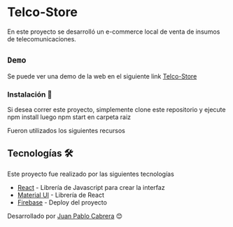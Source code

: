 # Telco-Store

En este proyecto se desarrolló un e-commerce local de venta de insumos de telecomunicaciones.

## `Demo`

Se puede ver una demo de la web en el siguiente link  [Telco-Store](https://telco-store.web.app)

### Instalación 🔧

Si desea correr este proyecto, simplemente clone este repositorio  y ejecute 
npm install
luego
npm start 
en carpeta raiz

Fueron utilizados los siguientes recursos

## Tecnologías 🛠️

Este proyecto fue realizado por las siguientes tecnologías


* [React](https://reactjs.org/) - Librería de Javascript para crear la interfaz
* [Material UI](https://mui.com/) - Librería de React
* [Firebase](https://firebase.google.com/?hl=es) - Deploy del proyecto


Desarrollado por  [Juan Pablo Cabrera](https://github.com/juanpcabrera17/) 😊

